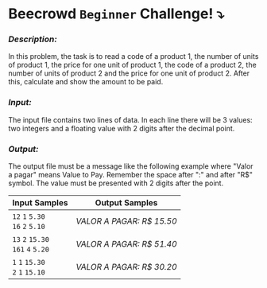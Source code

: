 # Beecrowd `Beginner` Challenge! :arrow_heading_down:

### *Description:*

In this problem, the task is to read a code of a product 1, the number of units of product 1, the price for one unit of product 1, the code of a product 2, the number of units of product 2 and the price for one unit of product 2. After this, calculate and show the amount to be paid.


### *Input:*

The input file contains two lines of data. In each line there will be 3 values: two integers and a floating value with 2 digits after the decimal point.

### *Output:*

The output file must be a message like the following example where "Valor a pagar" means Value to Pay. Remember the space after ":" and after "R$" symbol. The value must be presented with 2 digits after the point.

|  Input Samples |  Output Samples |
|---|---|
|`12` `1` `5.30` <br/> `16` `2` `5.10`| *VALOR A PAGAR: R$ 15.50*
|`13` `2` `15.30` <br/> `161` `4` `5.20`| *VALOR A PAGAR: R$ 51.40*
|`1` `1` `15.30` <br/> `2` `1` `15.10`| *VALOR A PAGAR: R$ 30.20*







